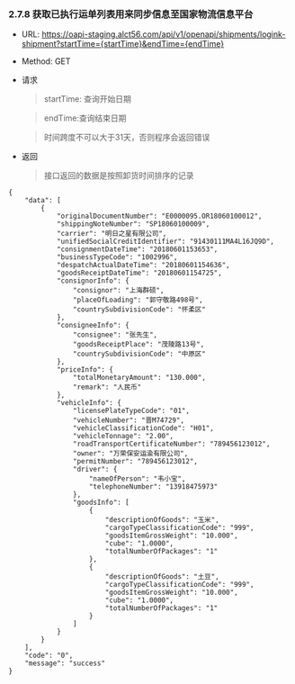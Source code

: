 ### 2.7.8 获取已执行运单列表用来同步信息至国家物流信息平台

* URL: https://oapi-staging.alct56.com/api/v1/openapi/shipments/logink-shipment?startTime={startTime}&endTime={endTime}

* Method: GET


* 请求
  >startTime: 查询开始日期
  
  >endTime:查询结束日期
  
  >时间跨度不可以大于31天，否则程序会返回错误


* 返回
  >接口返回的数据是按照卸货时间排序的记录

```
{
	"data": [
		{
			"originalDocumentNumber": "E0000095.OR18060100012",
			"shippingNoteNumber": "SP18060100009",
			"carrier": "明日之星有限公司",
			"unifiedSocialCreditIdentifier": "91430111MA4L16JQ9D",
			"consignmentDateTime": "20180601153653",
			"businessTypeCode": "1002996",
			"despatchActualDateTime": "20180601154636",
			"goodsReceiptDateTime": "20180601154725",
			"consignorInfo": {
				"consignor": "上海群硕",
				"placeOfLoading": "郭守敬路498号",
				"countrySubdivisionCode": "怀柔区"
			},
			"consigneeInfo": {
				"consignee": "张先生",
				"goodsReceiptPlace": "茂陵路13号",
				"countrySubdivisionCode": "中原区"
			},
			"priceInfo": {
				"totalMonetaryAmount": "130.000",
				"remark": "人民币"
			},
			"vehicleInfo": {
				"licensePlateTypeCode": "01",
				"vehicleNumber": "晋M74729",
				"vehicleClassificationCode": "H01",
				"vehicleTonnage": "2.00",
				"roadTransportCertificateNumber": "789456123012",
				"owner": "万荣保安运渝有限公司",
				"permitNumber": "789456123012",
				"driver": {
					"nameOfPerson": "韦小宝",
					"telephoneNumber": "13918475973"
				},
				"goodsInfo": [
					{
						"descriptionOfGoods": "玉米",
						"cargoTypeClassificationCode": "999",
						"goodsItemGrossWeight": "10.000",
						"cube": "1.0000",
						"totalNumberOfPackages": "1"
					},
					{
						"descriptionOfGoods": "土豆",
						"cargoTypeClassificationCode": "999",
						"goodsItemGrossWeight": "10.000",
						"cube": "1.0000",
						"totalNumberOfPackages": "1"
					}
				]
			}
		}
	],
	"code": "0",
	"message": "success"
}
```

